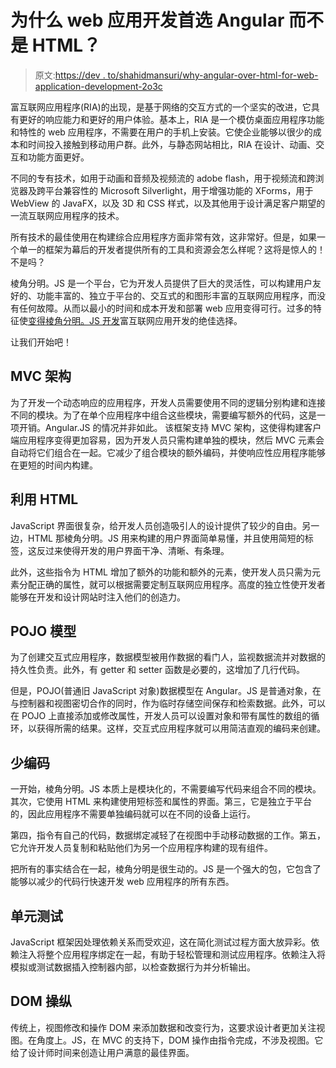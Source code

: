 # 为什么 web 应用开发首选 Angular 而不是 HTML？

> 原文:[https://dev . to/shahidmansuri/why-angular-over-html-for-web-application-development-2o3c](https://dev.to/shahidmansuri/why-angular-is-preferred-over-html-for-web-application-development-2o3c)

富互联网应用程序(RIA)的出现，是基于网络的交互方式的一个坚实的改进，它具有更好的响应能力和更好的用户体验。基本上，RIA 是一个模仿桌面应用程序功能和特性的 web 应用程序，不需要在用户的手机上安装。它使企业能够以很少的成本和时间投入接触到移动用户群。此外，与静态网站相比，RIA 在设计、动画、交互和功能方面更好。

不同的专有技术，如用于动画和音频及视频流的 adobe flash，用于视频流和跨浏览器及跨平台兼容性的 Microsoft Silverlight，用于增强功能的 XForms，用于 WebView 的 JavaFX，以及 3D 和 CSS 样式，以及其他用于设计满足客户期望的一流互联网应用程序的技术。

所有技术的最佳使用在构建综合应用程序方面非常有效，这非常好。但是，如果一个单一的框架为幕后的开发者提供所有的工具和资源会怎么样呢？这将是惊人的！不是吗？

棱角分明。JS 是一个平台，它为开发人员提供了巨大的灵活性，可以构建用户友好的、功能丰富的、独立于平台的、交互式的和图形丰富的互联网应用程序，而没有任何故障。从而以最小的时间和成本开发和部署 web 应用变得可行。过多的特征使[变得棱角分明。JS 开发](https://www.peerbits.com/blog/reasons-behind-growing-popularity-of-angularjs.html)富互联网应用开发的绝佳选择。

让我们开始吧！

## [](#mvc-architecture)MVC 架构

为了开发一个动态响应的应用程序，开发人员需要使用不同的逻辑分别构建和连接不同的模块。为了在单个应用程序中组合这些模块，需要编写额外的代码，这是一项开销。Angular.JS 的情况并非如此。
该框架支持 MVC 架构，这使得构建客户端应用程序变得更加容易，因为开发人员只需构建单独的模块，然后 MVC 元素会自动将它们组合在一起。它减少了组合模块的额外编码，并使响应性应用程序能够在更短的时间内构建。

## [](#leverage-html)利用 HTML

JavaScript 界面很复杂，给开发人员创造吸引人的设计提供了较少的自由。另一边，HTML 那棱角分明。JS 用来构建的用户界面简单易懂，并且使用简短的标签，这反过来使得开发的用户界面干净、清晰、有条理。

此外，这些指令为 HTML 增加了额外的功能和额外的元素，使开发人员只需为元素分配正确的属性，就可以根据需要定制互联网应用程序。高度的独立性使开发者能够在开发和设计网站时注入他们的创造力。

## [](#pojo-model)POJO 模型

为了创建交互式应用程序，数据模型被用作数据的看门人，监视数据流并对数据的持久性负责。此外，有 getter 和 setter 函数是必要的，这增加了几行代码。

但是，POJO(普通旧 JavaScript 对象)数据模型在 Angular。JS 是普通对象，在与控制器和视图密切合作的同时，作为临时存储空间保存和检索数据。此外，可以在 POJO 上直接添加或修改属性，开发人员可以设置对象和带有属性的数组的循环，以获得所需的结果。这样，交互式应用程序就可以用简洁直观的编码来创建。

## [](#less-coding)少编码

一开始，棱角分明。JS 本质上是模块化的，不需要编写代码来组合不同的模块。其次，它使用 HTML 来构建使用短标签和属性的界面。第三，它是独立于平台的，因此应用程序不需要单独编码就可以在不同的设备上运行。

第四，指令有自己的代码，数据绑定减轻了在视图中手动移动数据的工作。第五，它允许开发人员复制和粘贴他们为另一个应用程序构建的现有组件。

把所有的事实结合在一起，棱角分明是很生动的。JS 是一个强大的包，它包含了能够以减少的代码行快速开发 web 应用程序的所有东西。

## [](#unit-testing)单元测试

JavaScript 框架因处理依赖关系而受欢迎，这在简化测试过程方面大放异彩。依赖注入将整个应用程序绑定在一起，有助于轻松管理和测试应用程序。依赖注入将模拟或测试数据插入控制器内部，以检查数据行为并分析输出。

## [](#dom-manipulation)DOM 操纵

传统上，视图修改和操作 DOM 来添加数据和改变行为，这要求设计者更加关注视图。在角度上。JS，在 MVC 的支持下，DOM 操作由指令完成，不涉及视图。它给了设计师时间来创造让用户满意的最佳界面。